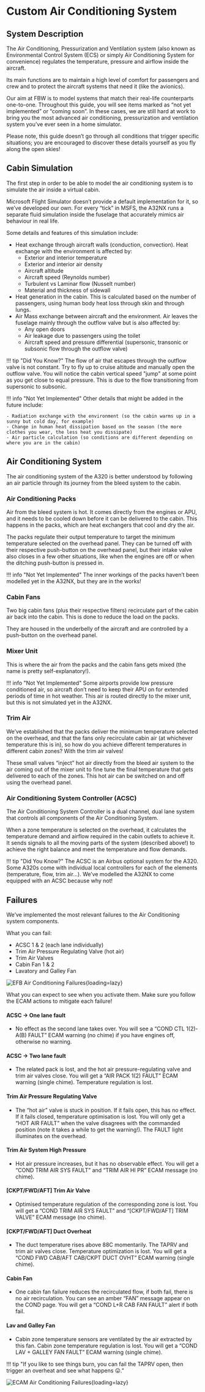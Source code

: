 # Custom Air Conditioning System

## System Description
The Air Conditioning, Pressurization and Ventilation system (also known as Environmental Control System (ECS) or simply Air Conditioning System for convenience) regulates the temperature, pressure and airflow inside the aircraft.

Its main functions are to maintain a high level of comfort for passengers and crew and to protect the aircraft systems that need it (like the avionics).

Our aim at FBW is to model systems that match their real-life counterparts one-to-one. Throughout this guide, you will see items marked as “not yet implemented” or “coming soon”. In these cases, we are still hard at work to bring you the most advanced air conditioning, pressurization and ventilation system you’ve ever seen in a home simulator.

Please note, this guide doesn’t go through all conditions that trigger specific situations; you are encouraged to discover these details yourself as you fly along the open skies!

## Cabin Simulation
The first step in order to be able to model the air conditioning system is to simulate the air inside a virtual cabin.

Microsoft Flight Simulator doesn’t provide a default implementation for it, so we’ve developed our own. For every “tick” in MSFS, the A32NX runs a separate fluid simulation inside the fuselage that accurately mimics air behaviour in real life.

Some details and features of this simulation include:

- Heat exchange through aircraft walls (conduction, convection). Heat exchange with the environment is affected by:
    - Exterior and interior temperature
    - Exterior and interior air density
    - Aircraft altitude
    - Aircraft speed (Reynolds number)
    - Turbulent vs Laminar flow (Nusselt number)
    - Material and thickness of sidewall
- Heat generation in the cabin. This is calculated based on the number of passengers, using human body heat loss through skin and through lungs.
- Air Mass exchange between aircraft and the environment. Air leaves the fuselage mainly through the outflow valve but is also affected by:
    - Any open doors
    - Air leakage due to passengers using the toilet
    - Aircraft speed and pressure differential (supersonic, transonic or subsonic flow through the outflow valve)

!!! tip "Did You Know?"
    The flow of air that escapes through the outflow valve is not constant. Try to fly up to cruise altitude and manually open the outflow valve. You will notice the cabin vertical speed "jump" at some point as you get close to equal pressure. This is due to the flow transitioning from supersonic to subsonic.

!!! info "Not Yet Implemented"
    Other details that might be added in the future include:

    - Radiation exchange with the environment (so the cabin warms up in a sunny but cold day, for example)
    - Change in human heat dissipation based on the season (the more clothes you wear, the less heat you dissipate)
    - Air particle calculation (so conditions are different depending on where you are in the cabin)

## Air Conditioning System
The air conditioning system of the A320 is better understood by following an air particle through its journey from the bleed system to the cabin.

### Air Conditioning Packs
Air from the bleed system is hot. It comes directly from the engines or APU, and it needs to be cooled down before it can be delivered to the cabin. This happens in the packs, which are heat exchangers that cool and dry the air.

The packs regulate their output temperature to target the minimum temperature selected on the overhead panel. They can be turned off with their respective push-button on the overhead panel, but their intake valve also closes in a few other situations, like when the engines are off or when the ditching push-button is pressed in.

!!! info "Not Yet Implemented"
    The inner workings of the packs haven’t been modelled yet in the A32NX, but they are in the works!

### Cabin Fans
Two big cabin fans (plus their respective filters) recirculate part of the cabin air back into the cabin. This is done to reduce the load on the packs.

They are housed in the underbelly of the aircraft and are controlled by a push-button on the overhead panel. 

### Mixer Unit
This is where the air from the packs and the cabin fans gets mixed (the name is pretty self-explanatory!).

!!! info "Not Yet Implemented"
    Some airports provide low pressure conditioned air, so aircraft don’t need to keep their APU on for extended periods of time in hot weather. This air is routed directly to the mixer unit, but this is not simulated yet in the A32NX.

### Trim Air
We’ve established that the packs deliver the minimum temperature selected on the overhead, and that the fans only recirculate cabin air (at whichever temperature this is in), so how do you achieve different temperatures in different cabin zones? With the trim air valves!

These small valves “inject” hot air directly from the bleed air system to the air coming out of the mixer unit to fine tune the final temperature that gets delivered to each of the zones. This hot air can be switched on and off using the overhead panel.

### Air Conditioning System Controller (ACSC)
The Air Conditioning System Controller is a dual channel, dual lane system that controls all components of the Air Conditioning System. 

When a zone temperature is selected on the overhead, it calculates the temperature demand and airflow required in the cabin outlets to achieve it. It sends signals to all the moving parts of the system (described above!) to achieve the right balance and meet the temperature and flow demands.

!!! tip "Did You Know?"
    The ACSC is an Airbus optional system for the A320. Some A320s come with individual local controllers for each of the elements (temperature, flow, trim air…). We’ve modelled the A32NX to come equipped with an ACSC because why not!

## Failures
We’ve implemented the most relevant failures to the Air Conditioning system components.

What you can fail:

- ACSC 1 & 2 (each lane individually)
- Trim Air Pressure Regulating Valve (hot air)
- Trim Air Valves
- Cabin Fan 1 & 2
- Lavatory and Galley Fan

![EFB Air Conditioning Failures](../assets/feature-guides/air-conditioning/EFBFailures.JPG "EFB Air Conditioning Failures"){loading=lazy}

What you can expect to see when you activate them. Make sure you follow the ECAM actions to mitigate each failure!

#### ACSC -> One lane fault
- No effect as the second lane takes over. You will see a “COND CTL 1(2)-A(B) FAULT” ECAM warning (no chime) if you have engines off, otherwise no warning.
#### ACSC -> Two lane fault
- The related pack is lost, and the hot air pressure-regulating valve and trim air valves close. You will get a “AIR PACK 1(2) FAULT” ECAM warning (single chime). Temperature regulation is lost.
#### Trim Air Pressure Regulating Valve
- The “hot air” valve is stuck in position. If it fails open, this has no effect. If it fails closed, temperature optimisation is lost. You will only get a “HOT AIR FAULT” when the valve disagrees with the commanded position (note it takes a while to get the warning!). The FAULT light illuminates on the overhead.
#### Trim Air System High Pressure
- Hot air pressure increases, but it has no observable effect. You will get a “COND TRIM AIR SYS FAULT” and “TRIM AIR HI PR” ECAM message (no chime).
#### [CKPT/FWD/AFT] Trim Air Valve
- Optimised temperature regulation of the corresponding zone is lost. You will get a “COND TRIM AIR SYS FAULT” and “[CKPT/FWD/AFT] TRIM VALVE” ECAM message (no chime).
#### [CKPT/FWD/AFT] Duct Overheat
- The duct temperature rises above 88C momentarily. The TAPRV and trim air valves close. Temperature optimization is lost. You will get a “COND FWD CAB/AFT CAB/CKPT DUCT OVHT” ECAM warning (single chime).
#### Cabin Fan
- One cabin fan failure reduces the recirculated flow, if both fail, there is no air recirculation. You can see an amber “FAN” message appear on the COND page. You will get a “COND L+R CAB FAN FAULT” alert if both fail.
#### Lav and Galley Fan
- Cabin zone temperature sensors are ventilated by the air extracted by this fan. Cabin zone temperature regulation is lost. You will get a “COND LAV + GALLEY FAN FAULT” ECAM warning (single chime).

!!! tip "If you like to see things burn, you can fail the TAPRV open, then trigger an overheat and see what happens 😛."


![ECAM Air Conditioning Failures](../assets/feature-guides/air-conditioning/air-cond-failures.jpg "ECAM Air Conditioning Failures"){loading=lazy}
